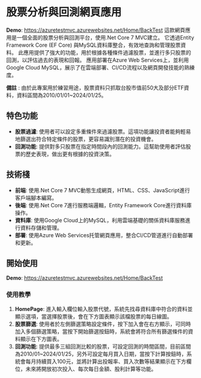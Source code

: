 # 股票分析與回測網頁應用
**Demo**: https://azuretestmvc.azurewebsites.net/Home/BackTest
這款網頁應用是一個全面的股票分析與回測平台，使用.Net Core 7 MVC建立。
它透過Entity Framework Core (EF Core) 與MySQL資料庫整合，有效地查詢和管理股票資料。
此應用提供了強大的功能，用於根據各種條件過濾股票，並進行多只股票的回測，以評估過去的表現和回報。
應用部署在Azure Web Services上，並利用Google Cloud MySQL，展示了在雲端部署、CI/CD流程以及網頁開發技能的熟練度。

**備註** : 由於此專案用於練習用途，股票資料只抓取台股市值前50大及部分ETF資料，資料區間為2010/01/01~2024/01/25。

## 特色功能
- **股票過濾**: 使用者可以設定多重條件來過濾股票。這項功能讓投資者能夠輕易地篩選出符合特定條件的股票，更容易識別潛在的投資機會。
- **回測功能**: 提供對多只股票在指定時間段內的回測能力。這幫助使用者評估股票的歷史表現，做出更有根據的投資決策。

## 技術棧
- **前端**: 使用.Net Core 7 MVC動態生成網頁，HTML、CSS、JavaScript進行客戶端腳本編寫。
- **後端**: 使用.Net Core 7進行服務端邏輯，Entity Framework Core進行資料庫操作。
- **資料庫**: 使用Google Cloud上的MySQL，利用雲端基礎的關係資料庫服務進行資料存儲和管理。
- **部署**: 使用Azure Web Services托管網頁應用，整合CI/CD管道進行自動部署和更新。

## 開始使用
**Demo**: https://azuretestmvc.azurewebsites.net/Home/BackTest
### 使用教學
1. **HomePage**: 進入輸入欄位輸入股票代號，系統先找尋資料庫中符合的資料並顯示選項，當選擇股票後，會在下方圖表顯示該檔股票的每日線圖。
2. **股票篩選**: 使用者於左側篩選策略設定條件，按下加入會在右方顯示，可同時加入多個篩選策略，當按下開始篩選按鈕時，系統會將符合所有篩選條件的資料顯示在下方圖表。
3. **回測功能**: 提供最多三組回測比較的股票，可設定回測的時間區間，目前區間為2010/01~2024/01/25，另外可設定每月買入日期，當按下計算按鈕時，系統會每月持續買入100元，並將計算出投報率、買入次數等結果顯示在下方欄位，未來將開放初次投入、每次每日金額、股利計算等功能。
